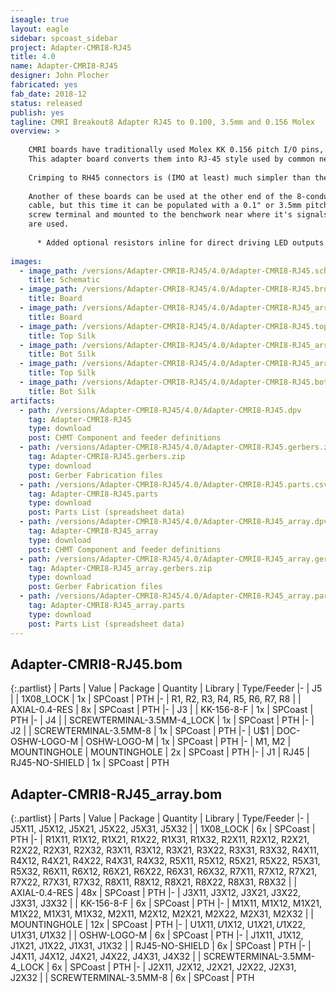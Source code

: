 ```yaml
---
iseagle: true
layout: eagle
sidebar: spcoast_sidebar
project: Adapter-CMRI8-RJ45
title: 4.0
name: Adapter-CMRI8-RJ45
designer: John Plocher
fabricated: yes
fab_date: 2018-12
status: released
publish: yes
tagline: CMRI Breakout8 Adapter RJ45 to 0.100, 3.5mm and 0.156 Molex
overview: >
    
    CMRI boards have traditionally used Molex KK 0.156 pitch I/O pins, which required crimping matching connectors onto layout wiring.
    This adapter board converts them into RJ-45 style used by common network cables.
    
    Crimping to RH45 connectors is (IMO at least) much simpler than the alternative.
    
    Another of these boards can be used at the other end of the 8-conductor
    cable, but this time it can be populated with a 0.1" or 3.5mm pitch
    screw terminal and mounted to the benchwork near where it's signals
    are used.
    
      * Added optional resistors inline for direct driving LED outputs with a default (cuttable) link for use as inputs...
    
images:
  - image_path: /versions/Adapter-CMRI8-RJ45/4.0/Adapter-CMRI8-RJ45.sch.png
    title: Schematic
  - image_path: /versions/Adapter-CMRI8-RJ45/4.0/Adapter-CMRI8-RJ45.brd.png
    title: Board
  - image_path: /versions/Adapter-CMRI8-RJ45/4.0/Adapter-CMRI8-RJ45_array.brd.png
    title: Board
  - image_path: /versions/Adapter-CMRI8-RJ45/4.0/Adapter-CMRI8-RJ45.top.brd.png
    title: Top Silk
  - image_path: /versions/Adapter-CMRI8-RJ45/4.0/Adapter-CMRI8-RJ45_array.bot.brd.png
    title: Bot Silk
  - image_path: /versions/Adapter-CMRI8-RJ45/4.0/Adapter-CMRI8-RJ45_array.top.brd.png
    title: Top Silk
  - image_path: /versions/Adapter-CMRI8-RJ45/4.0/Adapter-CMRI8-RJ45.bot.brd.png
    title: Bot Silk
artifacts:
  - path: /versions/Adapter-CMRI8-RJ45/4.0/Adapter-CMRI8-RJ45.dpv
    tag: Adapter-CMRI8-RJ45
    type: download
    post: CHMT Component and feeder definitions
  - path: /versions/Adapter-CMRI8-RJ45/4.0/Adapter-CMRI8-RJ45.gerbers.zip
    tag: Adapter-CMRI8-RJ45.gerbers.zip
    type: download
    post: Gerber Fabrication files
  - path: /versions/Adapter-CMRI8-RJ45/4.0/Adapter-CMRI8-RJ45.parts.csv
    tag: Adapter-CMRI8-RJ45.parts
    type: download
    post: Parts List (spreadsheet data)
  - path: /versions/Adapter-CMRI8-RJ45/4.0/Adapter-CMRI8-RJ45_array.dpv
    tag: Adapter-CMRI8-RJ45_array
    type: download
    post: CHMT Component and feeder definitions
  - path: /versions/Adapter-CMRI8-RJ45/4.0/Adapter-CMRI8-RJ45_array.gerbers.zip
    tag: Adapter-CMRI8-RJ45_array.gerbers.zip
    type: download
    post: Gerber Fabrication files
  - path: /versions/Adapter-CMRI8-RJ45/4.0/Adapter-CMRI8-RJ45_array.parts.csv
    tag: Adapter-CMRI8-RJ45_array.parts
    type: download
    post: Parts List (spreadsheet data)
---
```


## Adapter-CMRI8-RJ45.bom

{:.partlist}
| Parts | Value | Package | Quantity | Library | Type/Feeder
|-
| J5 |  | 1X08_LOCK | 1x | SPCoast | PTH
|-
| R1, R2, R3, R4, R5, R6, R7, R8 |  | AXIAL-0.4-RES | 8x | SPCoast | PTH
|-
| J3 |  | KK-156-8-F | 1x | SPCoast | PTH
|-
| J4 |  | SCREWTERMINAL-3.5MM-4_LOCK | 1x | SPCoast | PTH
|-
| J2 |  | SCREWTERMINAL-3.5MM-8 | 1x | SPCoast | PTH
|-
| U$1 | DOC-OSHW-LOGO-M | OSHW-LOGO-M | 1x | SPCoast | PTH
|-
| M1, M2 | MOUNTINGHOLE | MOUNTINGHOLE | 2x | SPCoast | PTH
|-
| J1 | RJ45 | RJ45-NO-SHIELD | 1x | SPCoast | PTH

## Adapter-CMRI8-RJ45_array.bom

{:.partlist}
| Parts | Value | Package | Quantity | Library | Type/Feeder
|-
| J5X11, J5X12, J5X21, J5X22, J5X31, J5X32 |  | 1X08_LOCK | 6x | SPCoast | PTH
|-
| R1X11, R1X12, R1X21, R1X22, R1X31, R1X32, R2X11, R2X12, R2X21, R2X22, R2X31, R2X32, R3X11, R3X12, R3X21, R3X22, R3X31, R3X32, R4X11, R4X12, R4X21, R4X22, R4X31, R4X32, R5X11, R5X12, R5X21, R5X22, R5X31, R5X32, R6X11, R6X12, R6X21, R6X22, R6X31, R6X32, R7X11, R7X12, R7X21, R7X22, R7X31, R7X32, R8X11, R8X12, R8X21, R8X22, R8X31, R8X32 |  | AXIAL-0.4-RES | 48x | SPCoast | PTH
|-
| J3X11, J3X12, J3X21, J3X22, J3X31, J3X32 |  | KK-156-8-F | 6x | SPCoast | PTH
|-
| M1X11, M1X12, M1X21, M1X22, M1X31, M1X32, M2X11, M2X12, M2X21, M2X22, M2X31, M2X32 |  | MOUNTINGHOLE | 12x | SPCoast | PTH
|-
| U$1X11, U$1X12, U$1X21, U$1X22, U$1X31, U$1X32 |  | OSHW-LOGO-M | 6x | SPCoast | PTH
|-
| J1X11, J1X12, J1X21, J1X22, J1X31, J1X32 |  | RJ45-NO-SHIELD | 6x | SPCoast | PTH
|-
| J4X11, J4X12, J4X21, J4X22, J4X31, J4X32 |  | SCREWTERMINAL-3.5MM-4_LOCK | 6x | SPCoast | PTH
|-
| J2X11, J2X12, J2X21, J2X22, J2X31, J2X32 |  | SCREWTERMINAL-3.5MM-8 | 6x | SPCoast | PTH
